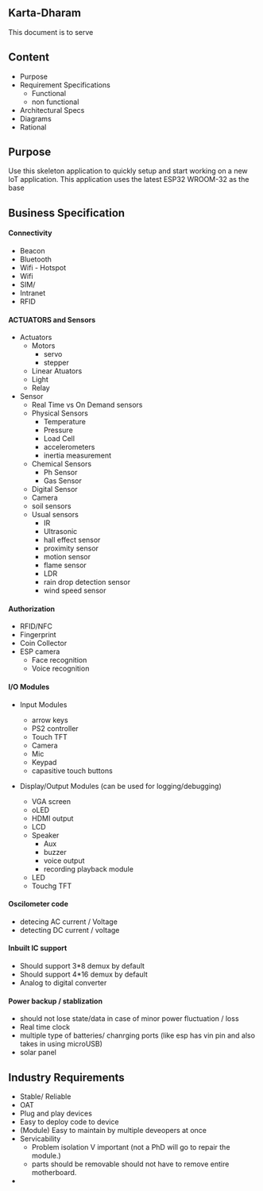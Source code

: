 ## Karta-Dharam
This document is to serve 


## Content
* Purpose
* Requirement Specifications
    * Functional
    * non functional
* Architectural Specs
* Diagrams
* Rational



## Purpose
Use this skeleton application to quickly setup and start working on a new IoT application. This application uses the latest ESP32 WROOM-32 as the base  


## Business Specification

#### Connectivity
* Beacon
* Bluetooth
* Wifi - Hotspot
* Wifi 
* SIM/
* Intranet
* RFID

#### ACTUATORS and Sensors 
* Actuators
    * Motors
        * servo
        * stepper
    * Linear Atuators
    * Light
    * Relay
* Sensor
    * Real Time vs On Demand sensors
    * Physical Sensors
        * Temperature 
        * Pressure 
        * Load Cell 
        * accelerometers
        * inertia measurement
    * Chemical Sensors
        * Ph Sensor
        * Gas Sensor
    * Digital Sensor 
    * Camera
    * soil sensors
    * Usual sensors
        * IR 
        * Ultrasonic
        * hall effect sensor
        * proximity sensor
        * motion sensor 
        * flame sensor
        * LDR
        * rain drop detection sensor
        * wind speed sensor

#### Authorization 
* RFID/NFC
* Fingerprint
* Coin Collector
* ESP camera
    * Face recognition 
    * Voice recognition


#### I/O Modules

* Input Modules
    * arrow keys 
    * PS2 controller
    * Touch TFT
    * Camera
    * Mic
    * Keypad
    * capasitive touch buttons

* Display/Output  Modules  (can be used for logging/debugging)
    * VGA screen
    * oLED 
    * HDMI output
    * LCD 
    * Speaker 
        * Aux
        * buzzer
        * voice output 
        * recording playback module
    * LED 
    * Touchg TFT

#### Oscilometer code 
* detecing AC current / Voltage
* detecting DC current / voltage

#### Inbuilt IC support
* Should support 3*8 demux by default 
* Should support 4*16 demux by default 
* Analog to digital converter 

#### Power backup / stablization 
* should not lose state/data in case of minor power fluctuation / loss 
* Real time clock 
* multiple type of batteries/ chanrging ports (like esp has vin pin and also takes in using microUSB)
* solar panel

## Industry Requirements
 * Stable/ Reliable
 * OAT 
 * Plug and play devices
 * Easy to deploy code to device
 * (Module) Easy to maintain by multiple deveopers at once 
 * Servicability
    * Problem isolation V important (not a PhD will go to repair the module.) 
    * parts should be removable should not have to remove entire motherboard.
 * 

## 